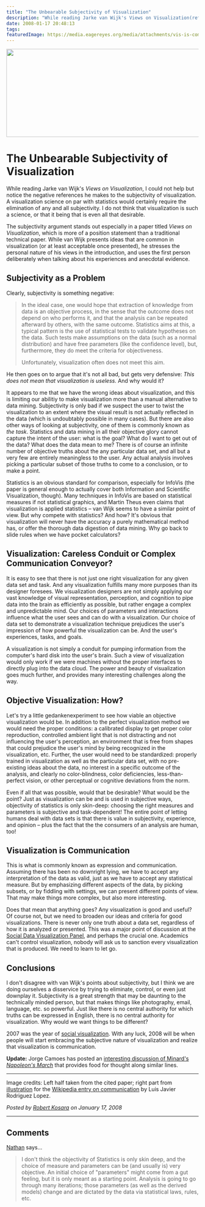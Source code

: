 ```yaml
---
title: "The Unbearable Subjectivity of Visualization"
description: "While reading Jarke van Wijk's Views on Visualization(ref), I could not help but notice the negative references he makes to the subjectivity of visualization. A visualization science on par with statistics would certainly require the elimination of any and all subjectivity. I do not think that visualization is such a science, or that it being that is even all that desirable."
date: 2008-01-17 20:48:13
tags: 
featuredImage: https://media.eagereyes.org/media/attachments/vis-is-communication.png
---
```


<p align="center"><img src="https://media.eagereyes.org/media/attachments/vis-is-communication.png" alt="" width="600" height="230" /></p>

# The Unbearable Subjectivity of Visualization

While reading Jarke van Wijk's <em>Views on Visualization</em>, I could not help but notice the negative references he makes to the subjectivity of visualization. A visualization science on par with statistics would certainly require the elimination of any and all subjectivity. I do not think that visualization is such a science, or that it being that is even all that desirable.

The subjectivity argument stands out especially in a paper titled <em>Views on Visualization</em>, which is more of a position statement than a traditional technical paper. While van Wijk presents ideas that are common in visualization (or at least acceptable once presented), he stresses the personal nature of his views in the introduction, and uses the first person deliberately when talking about his experiences and anecdotal evidence.

## Subjectivity as a Problem

Clearly, subjectivity is something negative:

>	In the ideal case, one would hope that extraction of knowledge from data is an objective process, in the sense that the outcome does not depend on who performs it, and that the analysis can be repeated afterward by others, with the same outcome. Statistics aims at this, a typical pattern is the use of statistical tests to validate hypotheses on the data. Such tests make assumptions on the data (such as a normal distribution) and have free parameters (like the confidence level), but, furthermore, they do meet the criteria for objectiveness.
>	
>	Unfortunately, visualization often does not meet this aim.

He then goes on to argue that it's not all bad, but gets very defensive: <em>This does not mean that visualization is useless.</em> And why would it?

It appears to me that we have the wrong ideas about visualization, and this is limiting our abilitiy to make visualization more than a manual alternative to data mining. Subjectivity is only bad if we suspect the user to twist the visualization to an extent where the visual result is not actually reflected in the data (which is undoubtably possible in many cases). But there are also other ways of looking at subjectivity, one of them is commonly known as <em>the task</em>. Statistics and data mining in all their objective glory cannot capture the intent of the user: what is the goal? What do I want to get out of the data? What does the data mean to me? There is of course an infinite number of objective truths about the any particular data set, and all but a very few are entirely meaningless to the user. Any actual analysis involves picking a particular subset of those truths to come to a conclusion, or to make a point.

Statistics is an obvious standard for comparison, especially for InfoVis (the paper is general enough to actually cover both Information and Scientific Visualization, though). Many techniques in InfoVis are based on statistical measures if not statistical graphics, and Martin Theus even claims that visualization is applied statistics – van Wijk seems to have a similar point of view. But why compete with statistics? And how? It's obvious that visualization will never have the accuracy a purely mathematical method has, or offer the thorough data digestion of data mining. Why go back to slide rules when we have pocket calculators?

## Visualization: Careless Conduit or Complex Communication Conveyor?

It is easy to see that there is not just one right visualization for any given data set and task. And any visualization fulfills many more purposes than its designer foresees. We visualization designers are not simply applying our vast knowledge of visual representation, perception, and cognition to pipe data into the brain as efficiently as possible, but rather engage a complex and unpredictable mind. Our choices of parameters and interactions influence what the user sees and can do with a visualization. Our choice of data set to demonstrate a visualization technique prejudices the user's impression of how powerful the visualization can be. And the user's experiences, tasks, and goals.

A visualization is not simply a conduit for pumping information from the computer's hard disk into the user's brain. Such a view of visualization would only work if we were machines without the proper interfaces to directly plug into the data cloud. The power and beauty of visualization goes much further, and provides many interesting challenges along the way.

## Objective Visualization: How?

Let's try a little gedankenexperiment to see how viable an objective visualization would be. In addition to the perfect visualization method we would need the proper conditions: a calibrated display to get proper color reproduction, controlled ambient light that is not distracting and not influencing the user's perception, an environment that is free from shapes that could prejudice the user's mind by being recognized in the visualization, etc. Further, the user would need to be standardized: properly trained in visualization as well as the particular data set, with no pre-existing ideas about the data, no interest in a specific outcome of the analysis, and clearly no color-blindness, color deficiencies, less-than-perfect vision, or other perceptual or cognitive deviations from the norm.

Even if all that was possible, would that be desirable? What would be the point? Just as visualization can be and is used in subjective ways, objectivity of statistics is only skin-deep: choosing the right measures and parameters is subjective and task-dependent! The entire point of letting humans deal with data sets is that there is value in subjectivity, experience, and opinion – plus the fact that the the consumers of an analysis are human, too!

## Visualization is Communication

This is what is commonly known as expression and communication. Assuming there has been no downright lying, we have to accept any interpretation of the data as valid, just as we have to accept any statistical measure. But by emphasizing different aspects of the data, by picking subsets, or by fiddling with settings, we can present different points of view. That may make things more complex, but also more interesting.

Does that mean that anything goes? Any visualization is good and useful? Of course not, but we need to broaden our ideas and criteria for good visualizations. There is never only one truth about a data set, regardless of how it is analyzed or presented. This was a major point of discussion at the <a href="/blog/panel-social-data-visualization.html">Social Data Visualization Panel</a>, and perhaps the crucial one. Academics can't control visualization, nobody will ask us to sanction every visualization that is produced. We need to learn to let go.

## Conclusions

I don't disagree with van Wijk's points about subjectivity, but I think we are doing ourselves a disservice by trying to eliminate, control, or even just downplay it. Subjectivity is a great strength that may be daunting to the technically minded person, but that makes things like photography, email, language, etc. so powerful. Just like there is no central authority for which truths can be expressed in English, there is no central authority for visualization. Why would we want things to be different?

2007 was the year of <a href="/blog/panel-social-data-visualization.html">social visualization</a>. With any luck, 2008 will be when people will start embracing the subjective nature of visualization and realize that visualization is communication.

<strong>Update:</strong> Jorge Camoes has posted an <a href="http://charts.jorgecamoes.com/minard-tufte-kosslyn-godin-napoleon/">interesting discussion of Minard's <em>Napoleon's March</em></a> that provides food for thought along similar lines.

<hr />

Image credits: Left half taken from the cited paper; right part from <a href="http://en.wikipedia.org/wiki/Image:Encoding_communication.jpg">illustration</a> for the <a href="http://en.wikipedia.org/wiki/Communication">Wikipedia entry on communication</a> by Luis Javier Rodriguez Lopez.


_Posted by <a href="/about">Robert Kosara</a> on January 17, 2008_


<aside class="comments">

---
## Comments

<a href="http://flowingdata.com" rel="nofollow noopener" target="_blank">Nathan</a> says…
>	I don't think the objectivity of Statistics is only skin deep, and the choice of measure and parameters can be (and usually is) very objective. An initial choice of "parameters" might come from a gut feeling, but it is only meant as a starting point. Analysis is going to go through many iterations; those parameters (as well as the derived models) change and are dictated by the data via statistical laws, rules, etc.

</aside>

